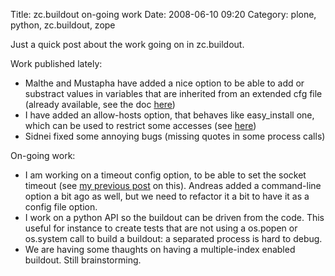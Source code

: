 Title: zc.buildout on-going work
Date: 2008-06-10 09:20
Category: plone, python, zc.buildout, zope

Just a quick post about the work going on in zc.buildout.   
  
Work published lately:   
-   Malthe and Mustapha have added a nice option to be able to add or
    substract values in variables that are inherited from an extended
    cfg file (already available, see the doc [here][])
-   I have added an allow-hosts option, that behaves like easy\_install
    one, which can be used to restrict some accesses (see [here][1])
-   Sidnei fixed some annoying bugs (missing quotes in some process
    calls)

  
On-going work:   
-   I am working on a timeout config option, to be able to set the
    socket timeout (see [my previous post][] on this). Andreas added a
    command-line option a bit ago as well, but we need to refactor it a
    bit to have it as a config file option.
-   I work on a python API so the buildout can be driven from the code.
    This useful for instance to create tests that are not using a
    os.popen or os.system call to build a buildout: a separated process
    is hard to debug.
-   We are having some thaughts on having a multiple-index enabled
    buildout. Still brainstorming.

  [here]: http://pypi.python.org/pypi/zc.buildout/1.0.4#variable-substitutions
  [1]: http://pypi.python.org/pypi/zc.buildout/1.0.4#allow-hosts
  [my previous post]: http://tarekziade.wordpress.com/2008/04/07/zcbuildout-monday-trick/
